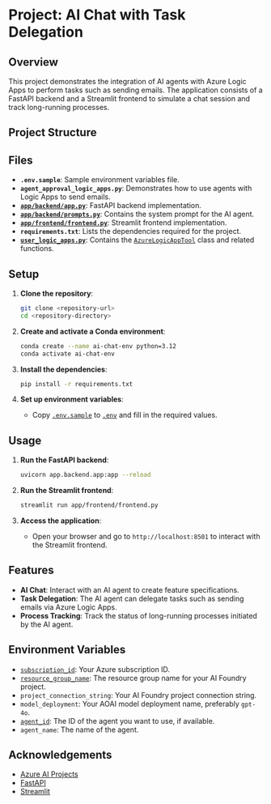 # Project: AI Chat with Task Delegation

## Overview

This project demonstrates the integration of AI agents with Azure Logic Apps to perform tasks such as sending emails. The application consists of a FastAPI backend and a Streamlit frontend to simulate a chat session and track long-running processes.

## Project Structure
## Files

- **`.env.sample`**: Sample environment variables file.
- **`agent_approval_logic_apps.py`**: Demonstrates how to use agents with Logic Apps to send emails.
- **[`app/backend/app.py`](app/backend/app.py )**: FastAPI backend implementation.
- **[`app/backend/prompts.py`](app/backend/app.py )**: Contains the system prompt for the AI agent.
- **[`app/frontend/frontend.py`](app/backend/app.py )**: Streamlit frontend implementation.
- **`requirements.txt`**: Lists the dependencies required for the project.
- **[`user_logic_apps.py`](user_logic_apps.py )**: Contains the [`AzureLogicAppTool`](user_logic_apps.py ) class and related functions.

## Setup

1. **Clone the repository**:
    ```sh
    git clone <repository-url>
    cd <repository-directory>
    ```

2. **Create and activate a Conda environment**:
    ```sh
    conda create --name ai-chat-env python=3.12
    conda activate ai-chat-env
    ```

3. **Install the dependencies**:
    ```sh
    pip install -r requirements.txt
    ```

4. **Set up environment variables**:
    - Copy [`.env.sample`](.env.sample ) to [`.env`](.env ) and fill in the required values.

## Usage

1. **Run the FastAPI backend**:
    ```sh
    uvicorn app.backend.app:app --reload
    ```

2. **Run the Streamlit frontend**:
    ```sh
    streamlit run app/frontend/frontend.py
    ```

3. **Access the application**:
    - Open your browser and go to `http://localhost:8501` to interact with the Streamlit frontend.

## Features

- **AI Chat**: Interact with an AI agent to create feature specifications.
- **Task Delegation**: The AI agent can delegate tasks such as sending emails via Azure Logic Apps.
- **Process Tracking**: Track the status of long-running processes initiated by the AI agent.

## Environment Variables

- [`subscription_id`](agent_approval_logic_apps.py ): Your Azure subscription ID.
- [`resource_group_name`](user_logic_apps.py ): The resource group name for your AI Foundry project.
- `project_connection_string`: Your AI Foundry project connection string.
- `model_deployment`: Your AOAI model deployment name, preferably `gpt-4o`.
- [`agent_id`](app/backend/app.py ): The ID of the agent you want to use, if available.
- `agent_name`: The name of the agent.


## Acknowledgements

- [Azure AI Projects](https://azure.microsoft.com/en-us/services/ai-projects/)
- [FastAPI](https://fastapi.tiangolo.com/)
- [Streamlit](https://streamlit.io/)
